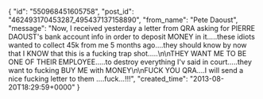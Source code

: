  {
   "id": "550968451605758",
   "post_id": "462493170453287_495437137158890",
   "from_name": "Pete Daoust",
   "message": "Now, I received yesterday a letter from QRA asking for PIERRE DAOUST's bank account info in order to deposit MONEY in it.....these idiots wanted to collect 45k from me 5 months ago....they should know by now that I KNOW that this is a fucking trap shot.....\n\nTHEY WANT ME TO BE ONE OF THEIR EMPLOYEE.....to destroy everything I'v said in court.....they want to fucking BUY ME with MONEY\n\nFUCK YOU QRA....I will send a nice fucking letter to them ....fuck...!!!",
   "created_time": "2013-08-20T18:29:59+0000"
 }
